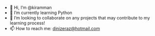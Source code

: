 - 👋 Hi, I’m @kiramman
- 🌱 I’m currently learning Python
- 💞️ I’m looking to collaborate on any projects that may contribute to my learning process!
- 📫 How to reach me: dinizeraz@hotmail.com

<!---
kiramman/kiramman is a ✨ special ✨ repository because its `README.md` (this file) appears on your GitHub profile.
You can click the Preview link to take a look at your changes.
--->
